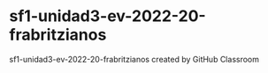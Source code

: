 # sf1-unidad3-ev-2022-20-frabritzianos
sf1-unidad3-ev-2022-20-frabritzianos created by GitHub Classroom
